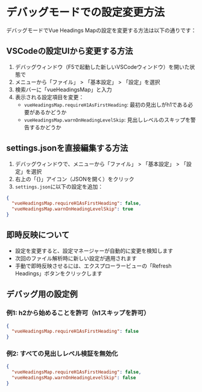 # デバッグモードでの設定変更方法

デバッグモードでVue Headings Mapの設定を変更する方法は以下の通りです：

## VSCodeの設定UIから変更する方法

1. デバッグウィンドウ（F5で起動した新しいVSCodeウィンドウ）を開いた状態で
2. メニューから「ファイル」 > 「基本設定」 > 「設定」を選択
3. 検索バーに「vueHeadingsMap」と入力
4. 表示される設定項目を変更：
   - `vueHeadingsMap.requireH1AsFirstHeading`: 最初の見出しがh1である必要があるかどうか
   - `vueHeadingsMap.warnOnHeadingLevelSkip`: 見出しレベルのスキップを警告するかどうか

## settings.jsonを直接編集する方法

1. デバッグウィンドウで、メニューから「ファイル」 > 「基本設定」 > 「設定」を選択
2. 右上の「{}」アイコン（JSONを開く）をクリック
3. `settings.json`に以下の設定を追加：

```json
{
  "vueHeadingsMap.requireH1AsFirstHeading": false,
  "vueHeadingsMap.warnOnHeadingLevelSkip": true
}
```

## 即時反映について

- 設定を変更すると、設定マネージャーが自動的に変更を検知します
- 次回のファイル解析時に新しい設定が適用されます
- 手動で即時反映させるには、エクスプローラービューの「Refresh Headings」ボタンをクリックします

## デバッグ用の設定例

### 例1: h2から始めることを許可（h1スキップを許可）
```json
{
  "vueHeadingsMap.requireH1AsFirstHeading": false
}
```

### 例2: すべての見出しレベル検証を無効化
```json
{
  "vueHeadingsMap.requireH1AsFirstHeading": false,
  "vueHeadingsMap.warnOnHeadingLevelSkip": false
}
```
